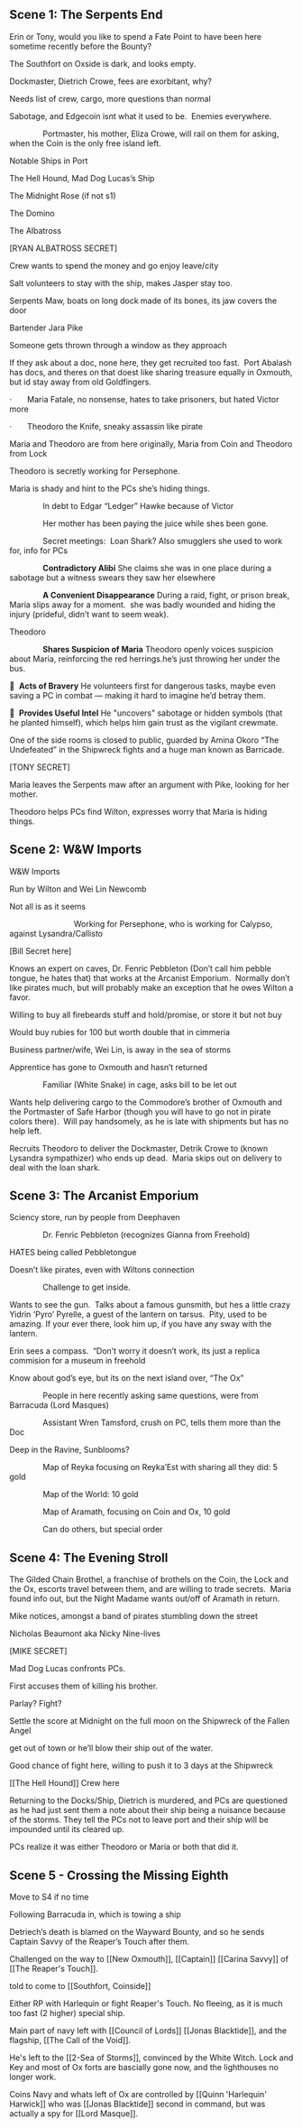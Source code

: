## Scene 1: The Serpents End

Erin or Tony, would you like to spend a Fate Point to have been here sometime recently before the Bounty?

The Southfort on Oxside is dark, and looks empty.

Dockmaster, Dietrich Crowe, fees are exorbitant, why?

Needs list of crew, cargo, more questions than normal

Sabotage, and Edgecoin isnt what it used to be.  Enemies everywhere.

               Portmaster, his mother, Eliza Crowe, will rail on them for asking, when the Coin is the only free island left.

Notable Ships in Port

The Hell Hound, Mad Dog Lucas’s Ship

The Midnight Rose (if not s1)

The Domino

The Albatross

[RYAN ALBATROSS SECRET]

Crew wants to spend the money and go enjoy leave/city

Salt volunteers to stay with the ship, makes Jasper stay too.

Serpents Maw, boats on long dock made of its bones, its jaw covers the door

Bartender Jara Pike

Someone gets thrown through a window as they approach

If they ask about a doc, none here, they get recruited too fast.  Port Abalash has docs, and theres on that doest like sharing treasure equally in Oxmouth, but id stay away from old Goldfingers.

·       Maria Fatale, no nonsense, hates to take prisoners, but hated Victor more

·       Theodoro the Knife, sneaky assassin like pirate

Maria and Theodoro are from here originally, Maria from Coin and Theodoro from Lock

Theodoro is secretly working for Persephone.

Maria is shady and hint to the PCs she’s hiding things.

               In debt to Edgar “Ledger” Hawke because of Victor

               Her mother has been paying the juice while shes been gone.

               Secret meetings:  Loan Shark? Also smugglers she used to work for, info for PCs

               **Contradictory Alibi** She claims she was in one place during a sabotage but a witness swears they saw her elsewhere

               **A Convenient Disappearance** During a raid, fight, or prison break, Maria slips away for a moment.  she was badly wounded and hiding the injury (prideful, didn’t want to seem weak).

Theodoro

               **Shares Suspicion of Maria** Theodoro openly voices suspicion about Maria, reinforcing the red herrings.he’s just throwing her under the bus.

  **Acts of Bravery** He volunteers first for dangerous tasks, maybe even saving a PC in combat — making it hard to imagine he’d betray them.

  **Provides Useful Intel** He "uncovers" sabotage or hidden symbols (that he planted himself), which helps him gain trust as the vigilant crewmate.

One of the side rooms is closed to public, guarded by Amina Okoro “The Undefeated” in the Shipwreck fights and a huge man known as Barricade.

[TONY SECRET]

Maria leaves the Serpents maw after an argument with Pike, looking for her mother.

Theodoro helps PCs find Wilton, expresses worry that Maria is hiding things.

## Scene 2: W&W Imports

W&W Imports

Run by Wilton and Wei Lin Newcomb

Not all is as it seems

                             Working for Persephone, who is working for Calypso, against Lysandra/Callisto

[Bill Secret here]

Knows an expert on caves, Dr. Fenric Pebbleton (Don’t call him pebble tongue, he hates that) that works at the Arcanist Emporium.  Normally don’t like pirates much, but will probably make an exception that he owes Wilton a favor.

Willing to buy all firebeards stuff and hold/promise, or store it but not buy

Would buy rubies for 100 but worth double that in cimmeria

Business partner/wife, Wei Lin, is away in the sea of storms

Apprentice has gone to Oxmouth and hasn’t returned

               Familiar (White Snake) in cage, asks bill to be let out

Wants help delivering cargo to the Commodore’s brother of Oxmouth and the Portmaster of Safe Harbor (though you will have to go not in pirate colors there).  Will pay handsomely, as he is late with shipments but has no help left.

Recruits Theodoro to deliver the Dockmaster, Detrik Crowe to (known Lysandra sympathizer) who ends up dead.  Maria skips out on delivery to deal with the loan shark.

## Scene 3: The Arcanist Emporium

Sciency store, run by people from Deephaven

               Dr. Fenric Pebbleton (recognizes Gianna from Freehold)

HATES being called Pebbletongue

Doesn’t like pirates, even with Wiltons connection

               Challenge to get inside.

Wants to see the gun.  Talks about a famous gunsmith, but hes a little crazy Yidrin ‘Pyro’ Pyrelle, a guest of the lantern on tarsus.  Pity, used to be amazing. If your ever there, look him up, if you have any sway with the lantern.

Erin sees a compass.  “Don’t worry it doesn’t work, its just a replica commision for a museum in freehold

Know about god’s eye, but its on the next island over, “The Ox”

               People in here recently asking same questions, were from Barracuda (Lord Masques)

               Assistant Wren Tamsford, crush on PC, tells them more than the Doc

Deep in the Ravine, Sunblooms?

               Map of Reyka focusing on Reyka’Est with sharing all they did: 5 gold

               Map of the World: 10 gold

               Map of Aramath, focusing on Coin and Ox, 10 gold

               Can do others, but special order

## Scene 4: The Evening Stroll

The Gilded Chain Brothel, a franchise of brothels on the Coin, the Lock and the Ox, escorts travel between them, and are willing to trade secrets.  Maria found info out, but the Night Madame wants out/off of Aramath in return.

Mike notices, amongst a band of pirates stumbling down the street

Nicholas Beaumont aka Nicky Nine-lives

[MIKE SECRET]

Mad Dog Lucas confronts PCs.

First accuses them of killing his brother.

Parlay? Fight?

Settle the score at Midnight on the full moon on the Shipwreck of the Fallen Angel

get out of town or he’ll blow their ship out of the water. 

Good chance of fight here, willing to push it to 3 days at the Shipwreck

[[The Hell Hound]] Crew here


Returning to the Docks/Ship, Dietrich is murdered, and PCs are questioned as he had just sent them a note about their ship being a nuisance because of the storms.  They tell the PCs not to leave port and their ship will be impounded until its cleared up.

PCs realize it was either Theodoro or Maria or both that did it.


## Scene 5 - Crossing the Missing Eighth
Move to S4 if no time




Following Barracuda in, which is towing a ship

Detriech’s death is blamed on the Wayward Bounty, and so he sends Captain Savvy of the Reaper’s Touch after them.

Challenged on the way to [[New Oxmouth]], [[Captain]] [[Carina Savvy]] of [[The Reaper's Touch]].


told to come to [[Southfort, Coinside]]

Either RP with Harlequin or fight Reaper's Touch.  No fleeing, as it is much too fast (2 higher) special ship.

Main part of navy left with [[Council of Lords]] [[Jonas Blacktide]], and the flagship, [[The Call of the Void]].  

He's left to the [[2-Sea of Storms]], convinced by the White Witch. Lock and Key and most of Ox forts are bascially gone now, and the lighthouses no longer work.

Coins Navy and whats left of Ox are controlled by [[Quinn 'Harlequin' Harwick]] who was [[Jonas Blacktide]] second in command, but was actually a spy for [[Lord Masque]].